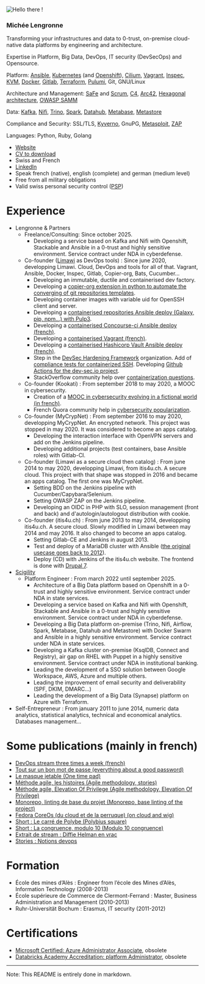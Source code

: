 ![Hello there !](https://micheelengronne.github.io/micheelengronne/Banner2020-crop.jpg)

### Michée Lengronne

Transforming your infrastructures and data to 0-trust, on-premise cloud-native data platforms by engineering and architecture.

Expertise in Platform, Big Data, DevOps, IT security (DevSecOps) and Opensource.

Platform: [Ansible](https://docs.ansible.com/), [Kubernetes](https://kubernetes.io/) (and [Openshift](https://www.redhat.com/fr/technologies/cloud-computing/openshift)), [Cilium](https://cilium.io/), [Vagrant](https://developer.hashicorp.com/vagrant), [Inspec](https://github.com/inspec/inspec), [KVM](https://www.redhat.com/en/topics/virtualization/what-is-KVM), [Docker](https://www.docker.com/), [Gitlab](https://about.gitlab.com/), [Terraform](https://developer.hashicorp.com/terraform), [Pulumi](https://www.pulumi.com/), Git, GNU/Linux

Architecture and Management: [SaFe](https://framework.scaledagile.com/) and [Scrum](https://www.scrum.org/), [C4](https://c4model.com/), [Arc42](https://arc42.org/), [Hexagonal architecture](https://web.archive.org/web/20180822100852/alistair.cockburn.us/Hexagonal+architecture), [OWASP SAMM](https://owaspsamm.org/model/)

Data: [Kafka](https://kafka.apache.org/), [Nifi](https://nifi.apache.org/), [Trino](https://trino.io/), [Spark](https://spark.apache.org/), [Datahub](https://datahub.com/), [Metabase](https://www.metabase.com/), [Metastore](https://lakefs.io/blog/hive-metastore-why-its-still-here-and-what-can-replace-it/)

Compliance and Security: SSL/TLS, [Kyverno](https://kyverno.io/), GnuPG, [Metasploit](https://www.metasploit.com/), [ZAP](https://www.zaproxy.org/)

Languages: Python, Ruby, Golang

* [Website](https://michee.io/en-us/)
* [CV to download](https://michee.io/en-us/CV_en-us_MichéeLengronne.pdf)
* Swiss and French
* [LinkedIn](https://www.linkedin.com/in/micheelengronne/)
* Speak french (native), english (complete) and german (medium level)
* Free from all military obligations
* Valid swiss personal security control ([PSP](https://www.sepos.admin.ch/de/personensicherheitspruefung))

# Experience
* Lengronne & Partners
  * Freelance/Consulting: Since october 2025.
    * Developing a service based on Kafka and Nifi with Openshift, Stackable and Ansible in a 0-trust and highly sensitive environment. Service contract under NDA in cyberdefense.
  * Co-founder ([Limawi](https://limawi.io/en-us/) as DevOps tools) : Since june 2020, developping Limawi. Cloud, DevOps and tools for all of that.
Vagrant, Ansible, Docker, Inspec, Gitlab, Copier-org, Bats, Cucumber...
    * Developing an immutable, ductile and containerised dev factory.
    * Developing a [copier-org extension in python to automate the converging of git repositories templates](https://www.youtube.com/watch?v=vAEnGMXI-mI&list=PLxwBo3NMK7iIeAe8w1KZl4rG2dyP7irpz).
    * Developing container images with variable uid for OpenSSH client and server.
    * Developing a [containerised repositories Ansible deploy (Galaxy, pip, npm...) with Pulp3](https://www.youtube.com/watch?v=Dg4XkEwNiE4&list=PLxwBo3NMK7iJuEwwEaRTl0uxcCTXjM3MS).
    * Developing a [containerised Concourse-ci Ansible deploy (french)](https://www.youtube.com/watch?v=mNDugLHHu4s&list=PLxwBo3NMK7iLDj_Mma5_Ks-iPuIfr-dZC).
    * Developing a [containerised Vagrant (french)](https://www.youtube.com/watch?v=Cye_VcduBXw&list=PLxwBo3NMK7iJaK_p4NBAt26YCvwkZVbkp).
    * Developing a [containerised Hashicorp Vault Ansible deploy (french)](https://www.youtube.com/watch?v=eUk71hmXgBk&list=PLxwBo3NMK7iLdAUhHl5GGyhakPACLdAst).
    * Step in the [DevSec Hardening Framework](https://github.com/orgs/dev-sec/people) organization.
Add of [compliance tests for containerized SSH](https://github.com/dev-sec/ssh-baseline/search?q=micheelengronne&type=issues).
Developing [Github Actions for the dev-sec.io project](https://dev-sec.io/blog/2020-07-30-automating-releases/).
    * StackOverflow community help over [containerization questions](https://stackoverflow.com/users/7920446/mich%C3%A9e-lengronne?tab=answers).
  * Co-founder (Kookati) : From september 2018 to may 2020, a MOOC in cybersecurity.
    * Creation of a [MOOC in cybersecurity evolving in a fictional world (in french)](https://www.youtube.com/channel/UCgGlFeUJYCxEl1OidBlzcRA).
    * French Quora community help in [cybersecurity popularization](https://fr.quora.com/profile/Mich%C3%A9e-Lengronne).
  * Co-founder (MyCrypNet) : From september 2016 to may 2020, developping MyCrypNet. An encrypted network. This project was stopped in may 2020. It was considered to become an apps catalog.
    * Developing the interaction interface with OpenVPN servers and add on the Jenkins pipeline.
    * Developing additional projects (test containers, base Ansible roles) with Gitlab-CI.
  * Co-founder (Limawi as a secure cloud then catalog) : From june 2014 to may 2020, developping Limawi, from itis4u.ch. A secure cloud. This project with that shape was stopped in 2016 and became an apps catalog.
The first one was MyCrypNet.
    * Setting BDD on the Jenkins pipeline with Cucumber/Capybara/Selenium.
    * Setting OWASP ZAP on the Jenkins pipeline.
    * Developing an OIDC in PHP with SLO, session management (front and back) and d'autologin/autologout distribution with cookie.
  * Co-founder (itis4u.ch) : From june 2013 to may 2014, developping itis4u.ch. A secure cloud. Slowly modified in Limawi between may 2014 and may 2016. It also changed to become an apps catalog.
    * Setting Gitlab-CE and Jenkins in august 2013.
    * Test and deploy of a MariaDB cluster with Ansible ([the original usecase goes back to 2012](https://jira.mariadb.org/browse/MDEV-3797)).
    * Deploy (CD) with Jenkins of the itis4u.ch website. The frontend is done with [Drupal 7](https://www.drupal.org/u/micheelengronne).
* [Scigility](https://scigility.com/en/)
  * Platform Engineer : From march 2022 until september 2025.
    * Architecture of a Big Data platform based on Openshift in a 0-trust and highly sensitive environment. Service contract under NDA in state services.
    * Developing a service based on Kafka and Nifi with Openshift, Stackable and Ansible in a 0-trust and highly sensitive environment. Service contract under NDA in cyberdefense.
    * Developing a Big Data platform on-premise (Trino, Nifi, Airflow, Spark, Metabase, Datahub and Metastore) with Docker Swarm and Ansible in a highly sensitive environment. Service contract under NDA in state services.
    * Developing a Kafka cluster on-premise (KsqlDB, Connect and Registry), air gap on RHEL with Puppet in a highly sensitive environment. Service contract under NDA in institutional banking.
    * Leading the development of a SSO solution between Google Workspace, AWS, Azure and multiple others.
    * Leading the improvement of email security and deliverability (SPF, DKIM, DMARC...)
    * Leading the development of a Big Data (Synapse) platform on Azure with Terraform.
* Self-Entrepreneur : From january 2011 to june 2014, numeric data analytics, statistical analytics, technical and economical analytics. Databases management...

# Some publications (mainly in french)
* [DevOps stream three times a week (french)](https://www.twitch.tv/limawiofficial)
* [Tout sur un bon mot de passe (everything about a good password)](https://medium.com/kookati-fran%C3%A7ais/tout-sur-un-bon-mot-de-passe-933f391e7292)
* [Le masque jetable (One time pad)](https://medium.com/kookati-fran%C3%A7ais/le-masque-jetable-f951ead4df85)
* [Méthode agile, les histoires (Agile methodology, stories)](https://medium.com/limawi-fr-fr/m%C3%A9thode-agile-les-histoires-fef7b62f5ed0)
* [Méthode agile, Elevation Of Privilege (Agile methodology, Elevation Of Privilege)](https://medium.com/limawi-fr-fr/elevation-of-privilege-3f8afef0abfc)
* [Monorepo, linting de base du projet (Monorepo, base linting of the project)](https://www.youtube.com/watch?v=vAEnGMXI-mI)
* [Fedora CoreOs (du cloud et de la perruque) (on cloud and wig)](https://www.youtube.com/watch?v=cqkyZE7NKr4&list=PLYB02CRM0LXdIAlJFCgu4SbNnABH6DGt0)
* [Short : Le carré de Polybe (Polybius square)](https://www.youtube.com/watch?v=-srXgXrZ-Ko&list=UUSHgGlFeUJYCxEl1OidBlzcRA)
* [Short : La congruence, modulo 10 (Modulo 10 congruence)](https://www.youtube.com/watch?v=APm7agb1Flk&list=UUSHgGlFeUJYCxEl1OidBlzcRA&index=3)
* [Extrait de stream : Diffie Helman en vrac](https://www.youtube.com/watch?v=xhVg4LgvKi0&list=PLYB02CRM0LXeJQKoEkCCt8w9Yfea7JFwG&index=6)
* [Stories : Notions devops](https://www.instagram.com/stories/highlights/17863269485196585/)

# Formation
* École des mines d’Alès : Engineer from l’école des Mines d’Alès, Information Technology (2008-2013)
* École supérieure de Commerce de Clermont-Ferrand : Master, Business Administration and Management (2010-2013)
* Ruhr-Universität Bochum : Erasmus, IT security (2011-2012)

# Certifications
* [Microsoft Certified: Azure Administrator Associate](https://www.credly.com/badges/cc249cae-d2fc-4bd3-8965-858227b4bade/public_url), obsolete
* [Databricks Academy Accreditation: platform Administrator](https://credentials.databricks.com/b6864de6-fc67-4d0c-8d8c-a5c20e76a615#gs.2m8b0k), obsolete

---

Note: This README is entirely done in markdown.
